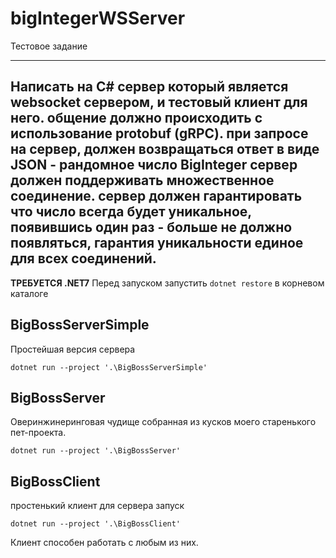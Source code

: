 # bigIntegerWSServer
Тестовое задание

---

Написать на C# сервер который является websocket сервером, и тестовый клиент для него. общение должно происходить с использование protobuf (gRPC).
при запросе на сервер, должен возвращаться ответ в виде JSON - рандомное число BigInteger
сервер должен поддерживать множественное соединение.
сервер должен гарантировать что число всегда будет уникальное, появившись один раз - больше не должно появляться, гарантия уникальности единое для всех соединений.
---
**ТРЕБУЕТСЯ .NET7**
Перед запуском запустить 
`dotnet restore` в корневом каталоге


## BigBossServerSimple
Простейшая версия сервера

`dotnet run --project '.\BigBossServerSimple'`

## BigBossServer
Оверинжинеринговая чудище собранная из кусков моего старенького пет-проекта.

`dotnet run --project '.\BigBossServer'`


## BigBossClient 
простенький клиент для сервера
запуск 

`dotnet run --project '.\BigBossClient'`

Клиент способен работать с любым из них.
